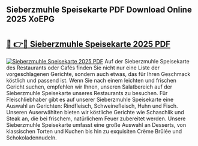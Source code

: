 ## Sieberzmuhle Speisekarte PDF Download Online 2025 XoEPG

# <h2><a href="http://gcd809.nevu.top/?p=Sieberzmuhle+Speisekarte">🔗 👉🔴 Sieberzmuhle Speisekarte 2025 PDF</a></h2>

[![Sieberzmuhle Speisekarte 2025 PDF](https://i.imgur.com/dBaPXMq.png)](http://gcd809.nevu.top/?p=Sieberzmuhle+Speisekarte)
Auf der Sieberzmuhle Speisekarte des Restaurants oder Cafés finden Sie nicht nur eine Liste der vorgeschlagenen Gerichte, sondern auch etwas, das für Ihren Geschmack köstlich und passend ist. Wenn Sie nach einem leichten und frischen Gericht suchen, empfehlen wir Ihnen, unseren Salatbereich auf der Sieberzmuhle Speisekarte unseres Restaurants zu besuchen. Für Fleischliebhaber gibt es auf unserer Sieberzmuhle Speisekarte eine Auswahl an Gerichten: Rindfleisch, Schweinefleisch, Huhn und Fisch. Unseren Auserwählten bieten wir köstliche Gerichte wie Schaschlik und Steak an, die bei frischem, natürlichem Feuer zubereitet werden. Unsere Sieberzmuhle Speisekarte umfasst eine große Auswahl an Desserts, von klassischen Torten und Kuchen bis hin zu exquisiten Crème Brûlée und Schokoladennudeln.
